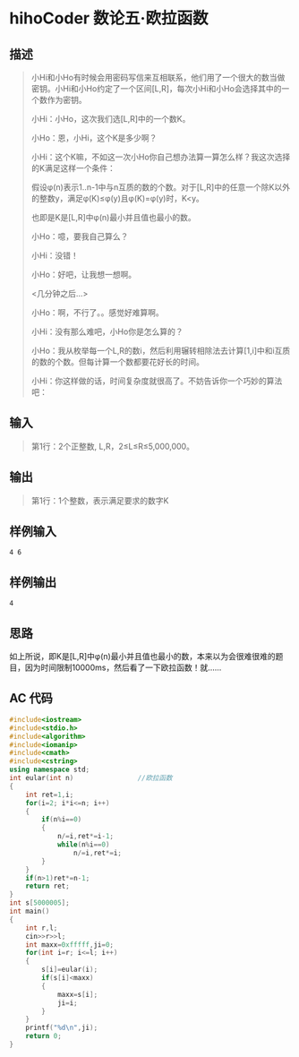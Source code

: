 # hihoCoder 数论五·欧拉函数

## **描述**

> 小Hi和小Ho有时候会用密码写信来互相联系，他们用了一个很大的数当做密钥。小Hi和小Ho约定了一个区间[L,R]，每次小Hi和小Ho会选择其中的一个数作为密钥。
>
> 小Hi：小Ho，这次我们选[L,R]中的一个数K。
>
> 小Ho：恩，小Hi，这个K是多少啊？
>
> 小Hi：这个K嘛，不如这一次小Ho你自己想办法算一算怎么样？我这次选择的K满足这样一个条件：
>
> 假设φ(n)表示1..n-1中与n互质的数的个数。对于[L,R]中的任意一个除K以外的整数y，满足φ(K)≤φ(y)且φ(K)=φ(y)时，K<y。
>
> 也即是K是[L,R]中φ(n)最小并且值也最小的数。
>
> 小Ho：噫，要我自己算么？
>
> 小Hi：没错！
>
> 小Ho：好吧，让我想一想啊。
>
> <几分钟之后…>
>
> 小Ho：啊，不行了。。感觉好难算啊。
>
> 小Hi：没有那么难吧，小Ho你是怎么算的？
>
> 小Ho：我从枚举每一个L,R的数i，然后利用辗转相除法去计算[1,i]中和i互质的数的个数。但每计算一个数都要花好长的时间。
>
> 小Hi：你这样做的话，时间复杂度就很高了。不妨告诉你一个巧妙的算法吧：



## **输入**

> 第1行：2个正整数, L,R，2≤L≤R≤5,000,000。



## **输出**

> 第1行：1个整数，表示满足要求的数字K



## **样例输入**

    4 6



## **样例输出**

    4



## **思路**

如上所说，即K是[L,R]中φ(n)最小并且值也最小的数，本来以为会很难很难的题目，因为时间限制10000ms，然后看了一下欧拉函数！就……



## **AC 代码**

```cpp
#include<iostream>  
#include<stdio.h>  
#include<algorithm>  
#include<iomanip>  
#include<cmath>  
#include<cstring>  
using namespace std;  
int eular(int n)                //欧拉函数  
{  
    int ret=1,i;  
    for(i=2; i*i<=n; i++)  
    {  
        if(n%i==0)  
        {  
            n/=i,ret*=i-1;  
            while(n%i==0)  
                n/=i,ret*=i;  
        }  
    }  
    if(n>1)ret*=n-1;  
    return ret;  
}  
int s[5000005];  
int main()  
{  
    int r,l;  
    cin>>r>>l;  
    int maxx=0xfffff,ji=0;  
    for(int i=r; i<=l; i++)  
    {  
        s[i]=eular(i);  
        if(s[i]<maxx)  
        {  
            maxx=s[i];  
            ji=i;  
        }  
    }  
    printf("%d\n",ji);  
    return 0;  
}
```

